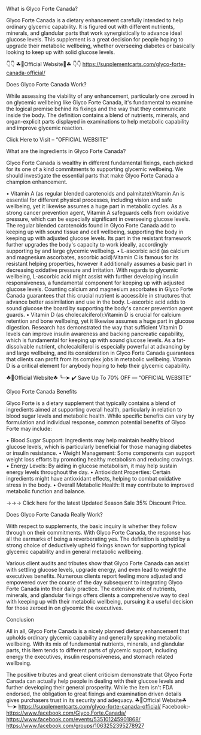 What is Glyco Forte Canada?

Glyco Forte Canada is a dietary enhancement carefully intended to help ordinary glycemic capability. It is figured out with different nutrients, minerals, and glandular parts that work synergistically to advance ideal glucose levels. This supplement is a great decision for people hoping to upgrade their metabolic wellbeing, whether overseeing diabetes or basically looking to keep up with solid glucose levels.

👇👇 ☘📣Official Website📣☘ 👇👇
https://supplementcarts.com/glyco-forte-canada-official/

Does Glyco Forte Canada Work?

While assessing the viability of any enhancement, particularly one zeroed in on glycemic wellbeing like Glyco Forte Canada, it's fundamental to examine the logical premise behind its fixings and the way that they communicate inside the body. The definition contains a blend of nutrients, minerals, and organ-explicit parts displayed in examinations to help metabolic capability and improve glycemic reaction.

Click Here to Visit – “OFFICIAL WEBSITE”

What are the ingredients in Glyco Forte Canada?

Glyco Forte Canada is wealthy in different fundamental fixings, each picked for its one of a kind commitments to supporting glycemic wellbeing. We should investigate the essential parts that make Glyco Forte Canada a champion enhancement.

•	Vitamin A (as regular blended carotenoids and palmitate):Vitamin An is essential for different physical processes, including vision and safe wellbeing, yet it likewise assumes a huge part in metabolic cycles. As a strong cancer prevention agent, Vitamin A safeguards cells from oxidative pressure, which can be especially significant in overseeing glucose levels. The regular blended carotenoids found in Glyco Forte Canada add to keeping up with sound tissue and cell wellbeing, supporting the body in keeping up with adjusted glucose levels. Its part in the resistant framework further upgrades the body's capacity to work ideally, accordingly supporting by and large glycemic wellbeing.
•	L-ascorbic acid (as calcium and magnesium ascorbates, ascorbic acid):Vitamin C is famous for its resistant helping properties, however it additionally assumes a basic part in decreasing oxidative pressure and irritation. With regards to glycemic wellbeing, L-ascorbic acid might assist with further developing insulin responsiveness, a fundamental component for keeping up with adjusted glucose levels. Counting calcium and magnesium ascorbates in Glyco Forte Canada guarantees that this crucial nutrient is accessible in structures that advance better assimilation and use in the body. L-ascorbic acid adds to sound glucose the board by supporting the body's cancer prevention agent guards.
•	Vitamin D (as cholecalciferol):Vitamin D is crucial for calcium retention and bone wellbeing, yet it likewise assumes a huge part in glucose digestion. Research has demonstrated the way that sufficient Vitamin D levels can improve insulin awareness and backing pancreatic capability, which is fundamental for keeping up with sound glucose levels. As a fat-dissolvable nutrient, cholecalciferol is especially powerful at advancing by and large wellbeing, and its consideration in Glyco Forte Canada guarantees that clients can profit from its complex jobs in metabolic wellbeing. Vitamin D is a critical element for anybody hoping to help their glycemic capability.

☘📣Official Website☘ ╰┈➤ ✔️ Save Up To 70% OFF — “OFFICIAL WEBSITE”

Glyco Forte Canada Benefits

Glyco Forte is a dietary supplement that typically contains a blend of ingredients aimed at supporting overall health, particularly in relation to blood sugar levels and metabolic health. While specific benefits can vary by formulation and individual response, common potential benefits of Glyco Forte may include:

•	Blood Sugar Support: Ingredients may help maintain healthy blood glucose levels, which is particularly beneficial for those managing diabetes or insulin resistance.
•	Weight Management: Some components can support weight loss efforts by promoting healthy metabolism and reducing cravings.
•	Energy Levels: By aiding in glucose metabolism, it may help sustain energy levels throughout the day.
•	Antioxidant Properties: Certain ingredients might have antioxidant effects, helping to combat oxidative stress in the body.
•	Overall Metabolic Health: It may contribute to improved metabolic function and balance.

→→→ Click here for the latest Updated Season Sale 35% Discount Price.


Does Glyco Forte Canada Really Work?

With respect to supplements, the basic inquiry is whether they follow through on their commitments. With Glyco Forte Canada, the response has all the earmarks of being a reverberating yes. The definition is upheld by a strong choice of deductively upheld fixings known for supporting typical glycemic capability and in general metabolic wellbeing.

Various client audits and tributes show that Glyco Forte Canada can assist with settling glucose levels, upgrade energy, and even lead to weight the executives benefits. Numerous clients report feeling more adjusted and empowered over the course of the day subsequent to integrating Glyco Forte Canada into their daily practice. The extensive mix of nutrients, minerals, and glandular fixings offers clients a comprehensive way to deal with keeping up with their metabolic wellbeing, pursuing it a useful decision for those zeroed in on glycemic the executives.

Conclusion 

All in all, Glyco Forte Canada is a nicely planned dietary enhancement that upholds ordinary glycemic capability and generally speaking metabolic wellbeing. With its mix of fundamental nutrients, minerals, and glandular parts, this item tends to different parts of glycemic support, including energy the executives, insulin responsiveness, and stomach related wellbeing.

The positive tributes and great client criticism demonstrate that Glyco Forte Canada can actually help people in dealing with their glucose levels and further developing their general prosperity. While the item isn't FDA endorsed, the obligation to great fixings and examination driven details gives purchasers trust in its security and adequacy.
☘📣Official Website☘ ╰┈➤ https://supplementcarts.com/glyco-forte-canada-official/
Facebook:-
https://www.facebook.com/Glyco.Forte.Canada/
https://www.facebook.com/events/535101245901868/
https://www.facebook.com/groups/1063252395278927
